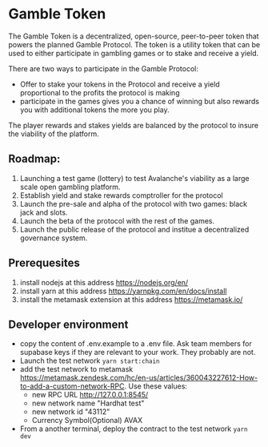 # Gamble Token

The Gamble Token is a decentralized, open-source, peer-to-peer token that powers the planned Gamble Protocol. The token is a utility token that can be used to either participate in gambling games or to stake and receive a yield.

There are two ways to participate in the Gamble Protocol:

- Offer to stake your tokens in the Protocol and receive a yield proportional to the profits the protocol is making
- participate in the games gives you a chance of winning but also rewards you with additional tokens the more you play.

The player rewards and stakes yields are balanced by the protocol to insure the viability of the platform.

## Roadmap:

1. Launching a test game (lottery) to test Avalanche's viability as a large scale open gambling platform. 
1. Establish yield and stake rewards comptroller for the protocol
1. Launch the pre-sale and alpha of the protocol with two games: black jack and slots.
1. Launch the beta of the protocol with the rest of the games.
1. Launch the public release of the protocol and institue a decentralized governance system.

## Prerequesites

1. install nodejs at this address https://nodejs.org/en/
1. install yarn at this address https://yarnpkg.com/en/docs/install
1. install the metamask extension at this address https://metamask.io/

## Developer environment

- copy the content of .env.example to a .env file. Ask team members for supabase keys if they are relevant to your work. They probably are not.
- Launch the test network `yarn start:chain`
- add the test network to metamask https://metamask.zendesk.com/hc/en-us/articles/360043227612-How-to-add-a-custom-network-RPC. Use these values:
    - new RPC URL http://127.0.0.1:8545/
    - new network name "Hardhat test"
    - new network id "43112"
    - Currency Symbol(Optional) AVAX
- From a another terminal, deploy the contract to the test network `yarn dev`
